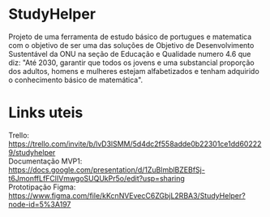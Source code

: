 # StudyHelper
Projeto de uma ferramenta de estudo básico de portugues e matematica com o objetivo de ser uma das soluções de Objetivo de Desenvolvimento Sustentável da ONU na seção de Educação e Qualidade numero 4.6 que diz: "Até 2030, garantir que todos os jovens e uma substancial proporção dos adultos, homens e mulheres  estejam alfabetizados e tenham adquirido o conhecimento básico de matemática".

# Links uteis
Trello: https://trello.com/invite/b/lvD3lSMM/5d4dc2f558adde0b22301ce1dd602229/studyhelper
<br>
Documentação MVP1: https://docs.google.com/presentation/d/1ZuBlmblBZEBfSj-t6JmonffLfFClIVmwgoSUQUkPr5o/edit?usp=sharing
<br>
Prototipação Figma: https://www.figma.com/file/kKcnNVEvecC6ZGbjL2RBA3/StudyHelper?node-id=5%3A197
